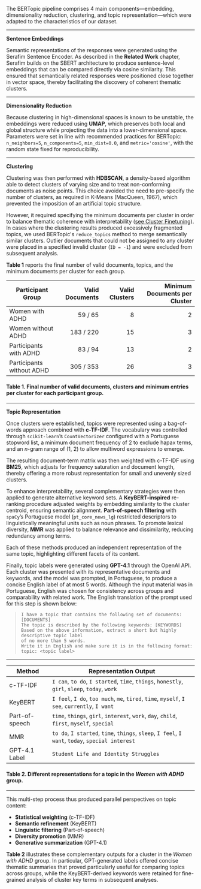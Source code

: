 The BERTopic pipeline comprises 4 main components—embedding, dimensionality reduction, clustering, and topic representation—which were adapted to the characteristics of our dataset.  

---

**Sentence Embeddings**

Semantic representations of the responses were generated using the Serafim Sentence Encoder. As described in the **Related Work** chapter, Serafim builds on the SBERT architecture to produce sentence-level embeddings that can be compared directly via cosine similarity. This ensured that semantically related responses were positioned close together in vector space, thereby facilitating the discovery of coherent thematic clusters.

---

**Dimensionality Reduction**

Because clustering in high-dimensional spaces is known to be unstable, the embeddings were reduced using **UMAP**, which preserves both local and global structure while projecting the data into a lower-dimensional space. Parameters were set in line with recommended practices for BERTopic:  
`n_neighbors=5`, `n_components=5`, `min_dist=0.0`, and `metric='cosine'`, with the random state fixed for reproducibility.

---

**Clustering**

Clustering was then performed with **HDBSCAN**, a density-based algorithm able to detect clusters of varying size and to treat non-conforming documents as noise points. This choice avoided the need to pre-specify the number of clusters, as required in K-Means (MacQueen, 1967), which prevented the imposition of an artificial topic structure.

However, it required specifying the minimum documents per cluster in order to balance thematic coherence with interpretability ([see Cluster Finetuning](./cluster_finetuning.md)). In cases where the clustering results produced excessively fragmented topics, we used BERTopic's `reduce_topics` method to merge semantically similar clusters. Outlier documents that could not be assigned to any cluster were placed in a specified invalid cluster (`ID = -1`) and were excluded from subsequent analysis.  

**Table 1** reports the final number of valid documents, topics, and the minimum documents per cluster for each group.

| **Participant Group**           | **Valid Documents** | **Valid Clusters** | **Minimum Documents per Cluster** |
|----------------------------------|--------------------:|-------------------:|----------------------------------:|
| Women with ADHD                  | 59 / 65             | 8                  | 2                                 |
| Women without ADHD               | 183 / 220           | 15                 | 3                                 |
| Participants with ADHD           | 83 / 94             | 13                 | 2                                 |
| Participants without ADHD        | 305 / 353           | 26                 | 3                                 |

#### Table 1. Final number of valid documents, clusters and minimum entries per cluster for each participant group.

---

**Topic Representation**

Once clusters were established, topics were represented using a bag-of-words approach combined with **c-TF-IDF**. The vocabulary was controlled through `scikit-learn`’s `CountVectorizer` configured with a Portuguese stopword list, a minimum document frequency of 2 to exclude hapax terms, and an *n*-gram range of (1, 2) to allow multiword expressions to emerge.  

The resulting document-term matrix was then weighted with c-TF-IDF using **BM25**, which adjusts for frequency saturation and document length, thereby offering a more robust representation for small and unevenly sized clusters.

To enhance interpretability, several complementary strategies were then applied to generate alternative keyword sets. A **KeyBERT-inspired** re-ranking procedure adjusted weights by embedding similarity to the cluster centroid, ensuring semantic alignment. **Part-of-speech filtering** with `spaCy`’s Portuguese model (`pt_core_news_lg`) restricted descriptors to linguistically meaningful units such as noun phrases. To promote lexical diversity, **MMR** was applied to balance relevance and dissimilarity, reducing redundancy among terms.

Each of these methods produced an independent representation of the same topic, highlighting different facets of its content.

Finally, topic labels were generated using **GPT-4.1** through the OpenAI API. Each cluster was presented with its representative documents and keywords, and the model was prompted, in Portuguese, to produce a concise English label of at most 5 words. Although the input material was in Portuguese, English was chosen for consistency across groups and comparability with related work. The English translation of the prompt used for this step is shown below:

> ```
> I have a topic that contains the following set of documents: [DOCUMENTS]
> The topic is described by the following keywords: [KEYWORDS]
> Based on the above information, extract a short but highly descriptive topic label
> of no more than 5 words.
> Write it in English and make sure it is in the following format:
> topic: <topic label>
> ```

---

| **Method**       | **Representation Output**                                                                 |
|------------------|---------------------------------------------------------------------------------------------|
| c-TF-IDF         | `I can`, `to do`, `I started`, `time`, `things`, `honestly`, `girl`, `sleep`, `today`, `work` |
| KeyBERT          | `I feel`, `I do`, `too much`, `me`, `tired`, `time`, `myself`, `I see`, `currently`, `I want` |
| Part-of-speech    | `time`, `things`, `girl`, `interest`, `work`, `day`, `child`, `first`, `myself`, `special`   |
| MMR              | `to do`, `I started`, `time`, `things`, `sleep`, `I feel`, `I want`, `today`, `special interest` |
| GPT-4.1 Label     | `Student Life and Identity Struggles`                                                     |

#### Table 2. Different representations for a topic in the *Women with ADHD* group.

---

This multi-step process thus produced parallel perspectives on topic content:  
- **Statistical weighting** (c-TF-IDF)  
- **Semantic refinement** (KeyBERT)  
- **Linguistic filtering** (Part-of-speech)  
- **Diversity promotion** (MMR)  
- **Generative summarization** (GPT-4.1)  

**Table 2** illustrates these complementary outputs for a cluster in the *Women with ADHD* group. In particular, GPT-generated labels offered concise thematic summaries that proved particularly useful for comparing topics across groups, while the KeyBERT-derived keywords were retained for fine-grained analysis of cluster key terms in subsequent analyses.

